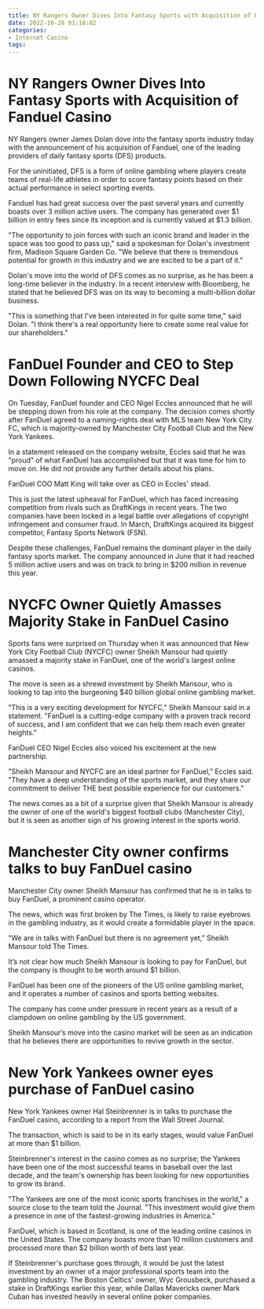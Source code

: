 ```yaml
---
title: NY Rangers Owner Dives Into Fantasy Sports with Acquisition of Fanduel Casino
date: 2022-10-28 01:18:02
categories:
- Internet Casino
tags:
---
```



# NY Rangers Owner Dives Into Fantasy Sports with Acquisition of Fanduel Casino

NY Rangers owner James Dolan dove into the fantasy sports industry today with the announcement of his acquisition of Fanduel, one of the leading providers of daily fantasy sports (DFS) products.

For the uninitiated, DFS is a form of online gambling where players create teams of real-life athletes in order to score fantasy points based on their actual performance in select sporting events.

Fanduel has had great success over the past several years and currently boasts over 3 million active users. The company has generated over $1 billion in entry fees since its inception and is currently valued at $1.3 billion.

"The opportunity to join forces with such an iconic brand and leader in the space was too good to pass up," said a spokesman for Dolan's investment firm, Madison Square Garden Co. "We believe that there is tremendous potential for growth in this industry and we are excited to be a part of it."

Dolan's move into the world of DFS comes as no surprise, as he has been a long-time believer in the industry. In a recent interview with Bloomberg, he stated that he believed DFS was on its way to becoming a multi-billion dollar business.

"This is something that I've been interested in for quite some time," said Dolan. "I think there's a real opportunity here to create some real value for our shareholders."

# FanDuel Founder and CEO to Step Down Following NYCFC Deal

On Tuesday, FanDuel founder and CEO Nigel Eccles announced that he will be stepping down from his role at the company. The decision comes shortly after FanDuel agreed to a naming-rights deal with MLS team New York City FC, which is majority-owned by Manchester City Football Club and the New York Yankees.

In a statement released on the company website, Eccles said that he was "proud" of what FanDuel has accomplished but that it was time for him to move on. He did not provide any further details about his plans.

FanDuel COO Matt King will take over as CEO in Eccles' stead.

This is just the latest upheaval for FanDuel, which has faced increasing competition from rivals such as DraftKings in recent years. The two companies have been locked in a legal battle over allegations of copyright infringement and consumer fraud. In March, DraftKings acquired its biggest competitor, Fantasy Sports Network (FSN).

Despite these challenges, FanDuel remains the dominant player in the daily fantasy sports market. The company announced in June that it had reached 5 million active users and was on track to bring in $200 million in revenue this year.

# NYCFC Owner Quietly Amasses Majority Stake in FanDuel Casino

Sports fans were surprised on Thursday when it was announced that New York City Football Club (NYCFC) owner Sheikh Mansour had quietly amassed a majority stake in FanDuel, one of the world's largest online casinos.

The move is seen as a shrewd investment by Sheikh Mansour, who is looking to tap into the burgeoning $40 billion global online gambling market.

"This is a very exciting development for NYCFC," Sheikh Mansour said in a statement. "FanDuel is a cutting-edge company with a proven track record of success, and I am confident that we can help them reach even greater heights."

FanDuel CEO Nigel Eccles also voiced his excitement at the new partnership.

"Sheikh Mansour and NYCFC are an ideal partner for FanDuel," Eccles said. "They have a deep understanding of the sports market, and they share our commitment to deliver THE best possible experience for our customers."

The news comes as a bit of a surprise given that Sheikh Mansour is already the owner of one of the world's biggest football clubs (Manchester City), but it is seen as another sign of his growing interest in the sports world.

# Manchester City owner confirms talks to buy FanDuel casino

Manchester City owner Sheikh Mansour has confirmed that he is in talks to buy FanDuel, a prominent casino operator.

The news, which was first broken by The Times, is likely to raise eyebrows in the gambling industry, as it would create a formidable player in the space.

“We are in talks with FanDuel but there is no agreement yet,” Sheikh Mansour told The Times.

It’s not clear how much Sheikh Mansour is looking to pay for FanDuel, but the company is thought to be worth around $1 billion.

FanDuel has been one of the pioneers of the US online gambling market, and it operates a number of casinos and sports betting websites.

The company has come under pressure in recent years as a result of a clampdown on online gambling by the US government.

Sheikh Mansour’s move into the casino market will be seen as an indication that he believes there are opportunities to revive growth in the sector.

# New York Yankees owner eyes purchase of FanDuel casino

New York Yankees owner Hal Steinbrenner is in talks to purchase the FanDuel casino, according to a report from the Wall Street Journal.

The transaction, which is said to be in its early stages, would value FanDuel at more than $1 billion.

Steinbrenner's interest in the casino comes as no surprise; the Yankees have been one of the most successful teams in baseball over the last decade, and the team's ownership has been looking for new opportunities to grow its brand.

"The Yankees are one of the most iconic sports franchises in the world," a source close to the team told the Journal. "This investment would give them a presence in one of the fastest-growing industries in America."

FanDuel, which is based in Scotland, is one of the leading online casinos in the United States. The company boasts more than 10 million customers and processed more than $2 billion worth of bets last year.

If Steinbrenner's purchase goes through, it would be just the latest investment by an owner of a major professional sports team into the gambling industry. The Boston Celtics' owner, Wyc Grousbeck, purchased a stake in DraftKings earlier this year, while Dallas Mavericks owner Mark Cuban has invested heavily in several online poker companies.